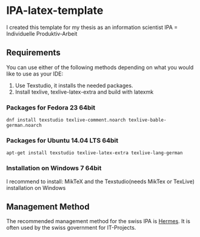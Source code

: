 # IPA-latex-template
I created this template for my thesis as an information scientist
IPA = Individuelle Produktiv-Arbeit

## Requirements
You can use either of the following methods depending on what you would like to use as your IDE:
 1. Use Texstudio, it installs the needed packages.
 2. Install texlive, texlive-latex-extra and build with latexmk

### Packages for Fedora 23 64bit
```
dnf install texstudio texlive-comment.noarch texlive-bable-german.noarch
```
### Packages for Ubuntu 14.04 LTS 64bit
```
apt-get install texstudio texlive-latex-extra texlive-lang-german
```
### Installation on Windows 7 64bit
I recommend to install: MikTeX and the Texstudio(needs MikTex or TexLive) installation on Windows

## Management Method
The recommended management method for the swiss IPA is [Hermes](http://www.hermes.admin.ch/). It is often used by the swiss government for IT-Projects.
